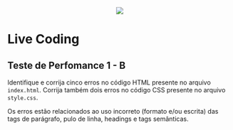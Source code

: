 <p align="center">
    <img src="https://www.infnet.edu.br/infnet/wp-content/themes/infnet.homepage//assets/img/LogoInfnetRodape.png"/>
</p>

# Live Coding

## Teste de Perfomance 1 - B

Identifique e corrija cinco erros no código HTML presente no arquivo `index.html`. Corrija também dois erros no código CSS presente no arquivo `style.css`.

Os erros estão relacionados ao uso incorreto (formato e/ou escrita) das tags de parágrafo, pulo de linha, headings e tags semânticas.